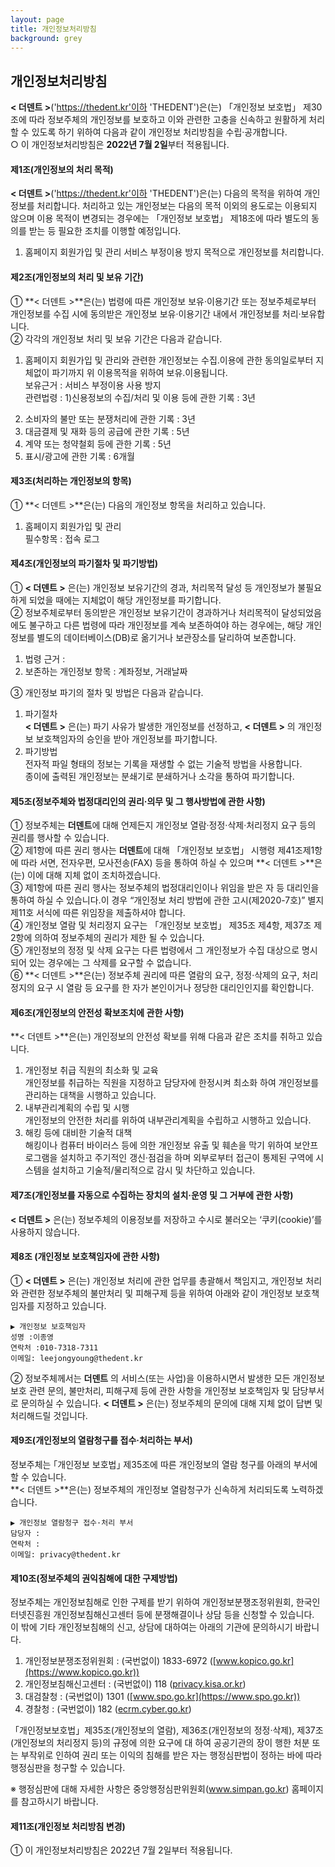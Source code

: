 ```yaml
---
layout: page
title: 개인정보처리방침
background: grey
---
```


<div class="col-lg-12 text-center">
	<h2 class="section-heading text-uppercase">개인정보처리방침</h2>
</div>

**< 더덴트 >**('https://thedent.kr'이하 'THEDENT')은(는) 「개인정보 보호법」 제30조에 따라 정보주체의 개인정보를 보호하고 이와 관련한 고충을 신속하고 원활하게 처리할 수 있도록 하기 위하여 다음과 같이 개인정보 처리방침을 수립·공개합니다.  
○ 이 개인정보처리방침은 **2022년 7월 2일**부터 적용됩니다.

#### **제1조(개인정보의 처리 목적)**

**< 더덴트 >**('https://thedent.kr'이하 'THEDENT')은(는) 다음의 목적을 위하여 개인정보를 처리합니다. 처리하고 있는 개인정보는 다음의 목적 이외의 용도로는 이용되지 않으며 이용 목적이 변경되는 경우에는 「개인정보 보호법」 제18조에 따라 별도의 동의를 받는 등 필요한 조치를 이행할 예정입니다.
1. 홈페이지 회원가입 및 관리
서비스 부정이용 방지 목적으로 개인정보를 처리합니다.

#### **제2조(개인정보의 처리 및 보유 기간)**

① **< 더덴트 >**은(는) 법령에 따른 개인정보 보유·이용기간 또는 정보주체로부터 개인정보를 수집 시에 동의받은 개인정보 보유·이용기간 내에서 개인정보를 처리·보유합니다.  
② 각각의 개인정보 처리 및 보유 기간은 다음과 같습니다.  
1. 홈페이지 회원가입 및 관리와 관련한 개인정보는 수집.이용에 관한 동의일로부터 지체없이 파기까지 위 이용목적을 위하여 보유.이용됩니다.  
보유근거 : 서비스 부정이용 사용 방지  
관련법령 : 1)신용정보의 수집/처리 및 이용 등에 관한 기록 : 3년  
2) 소비자의 불만 또는 분쟁처리에 관한 기록 : 3년  
3) 대금결제 및 재화 등의 공급에 관한 기록 : 5년  
4) 계약 또는 청약철회 등에 관한 기록 : 5년  
5) 표시/광고에 관한 기록 : 6개월  

#### **제3조(처리하는 개인정보의 항목)**

① **< 더덴트 >**은(는) 다음의 개인정보 항목을 처리하고 있습니다.
1. 홈페이지 회원가입 및 관리  
필수항목 : 접속 로그

#### **제4조(개인정보의 파기절차 및 파기방법)**

① **< 더덴트 >** 은(는) 개인정보 보유기간의 경과, 처리목적 달성 등 개인정보가 불필요하게 되었을 때에는 지체없이 해당 개인정보를 파기합니다.  
② 정보주체로부터 동의받은 개인정보 보유기간이 경과하거나 처리목적이 달성되었음에도 불구하고 다른 법령에 따라 개인정보를 계속 보존하여야 하는 경우에는, 해당 개인정보를 별도의 데이터베이스(DB)로 옮기거나 보관장소를 달리하여 보존합니다.
1. 법령 근거 :
2. 보존하는 개인정보 항목 : 계좌정보, 거래날짜

③ 개인정보 파기의 절차 및 방법은 다음과 같습니다.  
1. 파기절차  
**< 더덴트 >** 은(는) 파기 사유가 발생한 개인정보를 선정하고, **< 더덴트 >** 의 개인정보 보호책임자의 승인을 받아 개인정보를 파기합니다.
2. 파기방법  
전자적 파일 형태의 정보는 기록을 재생할 수 없는 기술적 방법을 사용합니다.  
종이에 출력된 개인정보는 분쇄기로 분쇄하거나 소각을 통하여 파기합니다.  

#### **제5조(정보주체와 법정대리인의 권리·의무 및 그 행사방법에 관한 사항)**

① 정보주체는 **더덴트**에 대해 언제든지 개인정보 열람·정정·삭제·처리정지 요구 등의 권리를 행사할 수 있습니다.  
② 제1항에 따른 권리 행사는 **더덴트**에 대해 「개인정보 보호법」 시행령 제41조제1항에 따라 서면, 전자우편, 모사전송(FAX) 등을 통하여 하실 수 있으며 **< 더덴트 >**은(는) 이에 대해 지체 없이 조치하겠습니다.  
③ 제1항에 따른 권리 행사는 정보주체의 법정대리인이나 위임을 받은 자 등 대리인을 통하여 하실 수 있습니다.이 경우 “개인정보 처리 방법에 관한 고시(제2020-7호)” 별지 제11호 서식에 따른 위임장을 제출하셔야 합니다.  
④ 개인정보 열람 및 처리정지 요구는 「개인정보 보호법」 제35조 제4항, 제37조 제2항에 의하여 정보주체의 권리가 제한 될 수 있습니다.  
⑤ 개인정보의 정정 및 삭제 요구는 다른 법령에서 그 개인정보가 수집 대상으로 명시되어 있는 경우에는 그 삭제를 요구할 수 없습니다.  
⑥ **< 더덴트 >**은(는) 정보주체 권리에 따른 열람의 요구, 정정·삭제의 요구, 처리정지의 요구 시 열람 등 요구를 한 자가 본인이거나 정당한 대리인인지를 확인합니다.  

#### **제6조(개인정보의 안전성 확보조치에 관한 사항)**

**< 더덴트 >**은(는) 개인정보의 안전성 확보를 위해 다음과 같은 조치를 취하고 있습니다.  
1. 개인정보 취급 직원의 최소화 및 교육  
개인정보를 취급하는 직원을 지정하고 담당자에 한정시켜 최소화 하여 개인정보를 관리하는 대책을 시행하고 있습니다.
2. 내부관리계획의 수립 및 시행  
개인정보의 안전한 처리를 위하여 내부관리계획을 수립하고 시행하고 있습니다.
3. 해킹 등에 대비한 기술적 대책  
해킹이나 컴퓨터 바이러스 등에 의한 개인정보 유출 및 훼손을 막기 위하여 보안프로그램을 설치하고 주기적인 갱신·점검을 하며 외부로부터 접근이 통제된 구역에 시스템을 설치하고 기술적/물리적으로 감시 및 차단하고 있습니다.

#### **제7조(개인정보를 자동으로 수집하는 장치의 설치·운영 및 그 거부에 관한 사항)**

**< 더덴트 >** 은(는) 정보주체의 이용정보를 저장하고 수시로 불러오는 ‘쿠키(cookie)’를 사용하지 않습니다.

#### **제8조 (개인정보 보호책임자에 관한 사항)**
① **< 더덴트 >** 은(는) 개인정보 처리에 관한 업무를 총괄해서 책임지고, 개인정보 처리와 관련한 정보주체의 불만처리 및 피해구제 등을 위하여 아래와 같이 개인정보 보호책임자를 지정하고 있습니다.

```
▶ 개인정보 보호책임자
성명 :이종영
연락처 :010-7318-7311
이메일: leejongyoung@thedent.kr
```

② 정보주체께서는 **더덴트** 의 서비스(또는 사업)을 이용하시면서 발생한 모든 개인정보 보호 관련 문의, 불만처리, 피해구제 등에 관한 사항을 개인정보 보호책임자 및 담당부서로 문의하실 수 있습니다. **< 더덴트 >** 은(는) 정보주체의 문의에 대해 지체 없이 답변 및 처리해드릴 것입니다.

#### **제9조(개인정보의 열람청구를 접수·처리하는 부서)**
정보주체는 ｢개인정보 보호법｣ 제35조에 따른 개인정보의 열람 청구를 아래의 부서에 할 수 있습니다.  
**< 더덴트 >**은(는) 정보주체의 개인정보 열람청구가 신속하게 처리되도록 노력하겠습니다.

```
▶ 개인정보 열람청구 접수·처리 부서
담당자 : 
연락처 : 
이메일: privacy@thedent.kr
```

#### **제10조(정보주체의 권익침해에 대한 구제방법)**

정보주체는 개인정보침해로 인한 구제를 받기 위하여 개인정보분쟁조정위원회, 한국인터넷진흥원 개인정보침해신고센터 등에 분쟁해결이나 상담 등을 신청할 수 있습니다.  
이 밖에 기타 개인정보침해의 신고, 상담에 대하여는 아래의 기관에 문의하시기 바랍니다.

1. 개인정보분쟁조정위원회 : (국번없이) 1833-6972 ([www.kopico.go.kr](https://www.kopico.go.kr))
2. 개인정보침해신고센터 : (국번없이) 118 ([privacy.kisa.or.kr](https://privacy.kisa.or.kr))
3. 대검찰청 : (국번없이) 1301 ([www.spo.go.kr](https://www.spo.go.kr))
4. 경찰청 : (국번없이) 182 ([ecrm.cyber.go.kr](https://ecrm.cyber.go.kr))

「개인정보보호법」제35조(개인정보의 열람), 제36조(개인정보의 정정·삭제), 제37조(개인정보의 처리정지 등)의 규정에 의한 요구에 대 하여 공공기관의 장이 행한 처분 또는 부작위로 인하여 권리 또는 이익의 침해를 받은 자는 행정심판법이 정하는 바에 따라 행정심판을 청구할 수 있습니다.

※ 행정심판에 대해 자세한 사항은 중앙행정심판위원회(www.simpan.go.kr) 홈페이지를 참고하시기 바랍니다.


#### **제11조(개인정보 처리방침 변경)**

① 이 개인정보처리방침은 2022년 7월 2일부터 적용됩니다.
